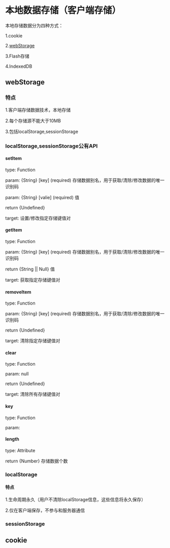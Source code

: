 # 本地数据存储（客户端存储）

本地存储数据分为四种方式：

  1.cookie

  2.[webStorage](#webStorage)

  3.Flash存储

  4.IndexedDB

## webStorage

### 特点

1.客户端存储数据技术，本地存储

2.每个存储源不能大于10MB

3.包括localStorage,sessionStorage

### localStorage,sessionStorage公有API

#### setItem

type: Function

param: {String} [key] (required) 存储数据别名，用于获取/清除/修改数据的唯一识别码

param: {String} [valie] (required) 值

return {Undefined}

target: 设置/修改指定存储键值对

#### getItem

type: Function

param: {String} [key] (required) 存储数据别名，用于获取/清除/修改数据的唯一识别码

return {String || Null} 值

target: 获取指定存储键值对

#### removeItem

type: Function

param: {String} [key] (required) 存储数据别名，用于获取/清除/修改数据的唯一识别码

return {Undefined}

target: 清除指定存储键值对

#### clear

type: Function

param: null

return {Undefined}

target: 清除所有存储键值对

#### key

type: Function

param:

#### length

type: Attribute

return {Number}  存储数据个数

### localStorage

#### 特点

1.生命周期永久（用户不清除localStorage信息，这些信息将永久保存）

2.仅在客户端保存，不参与和服务器通信

### sessionStorage

## cookie

